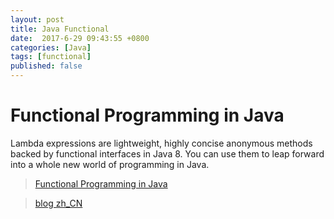 ```yaml
---
layout: post
title: Java Functional
date:  2017-6-29 09:43:55 +0800
categories: [Java]
tags: [functional]
published: false
---
```


# Functional Programming in Java

Lambda expressions are lightweight, highly concise anonymous methods backed by functional interfaces in Java 8. 
You can use them to leap forward into a whole new world of programming in Java.

> [Functional Programming in Java](https://pragprog.com/book/vsjava8/functional-programming-in-java)

> [blog zh_CN](http://www.iteye.com/blogs/subjects/Java8-FP)


